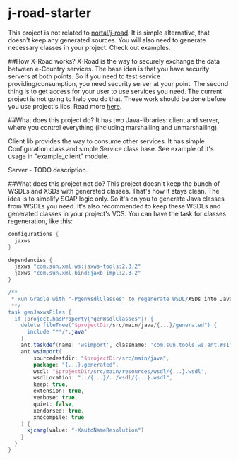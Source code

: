# j-road-starter
This project is not related to [nortal/j-road](https://github.com/nortal/j-road). 
It is simple alternative, that doesn't keep any generated sources. You will also 
need to generate necessary classes in your project. Check out examples.

##How X-Road works?
X-Road is the way to securely exchange the data between e-Country services. The base 
idea is that you have security servers at both points. So if you need to test service
providing/consumption, you need security server at your point. The second thing is to
get access for your user to use services you need. The current project is not going to
help you do that. These work should be done before you use project's libs. Read more 
[here](https://www.ria.ee/en/state-information-system/x-tee.html).

##What does this project do?
It has two Java-libraries: client and server, where you control everything (including 
marshalling and unmarshalling).

Client lib provides the way to consume other services. It has simple Configuration 
class and simple Service class base. See example of it's usage in "example_client"
module.

Server - TODO description.

##What does this project not do?
This project doesn't keep the bunch of WSDLs and XSDs with generated classes. That's how
it stays clean. The idea is to simplify SOAP logic only. So it's on you to generate Java 
classes from WSDLs you need. It's also recommended to keep these WSDLs and generated
classes in your project's VCS. You can have the task for classes regeneration, like this:

```gradle
configurations {
  jaxws
}

dependencies {
  jaxws "com.sun.xml.ws:jaxws-tools:2.3.2"
  jaxws "com.sun.xml.bind:jaxb-impl:2.3.2"
}

/**
 * Run Gradle with "-PgenWsdlClasses" to regenerate WSDL/XSDs into Java classes.
 **/
task genJaxwsFiles {
  if (project.hasProperty("genWsdlClasses")) {
    delete fileTree("$projectDir/src/main/java/{...}/generated") {
      include "**/*.java"
    }
    ant.taskdef(name: 'wsimport', classname: 'com.sun.tools.ws.ant.WsImport', classpath: configurations.jaxws.asPath)
    ant.wsimport(
        sourcedestdir: "$projectDir/src/main/java",
        package: "{...}.generated",
        wsdl: "$projectDir/src/main/resources/wsdl/{...}.wsdl",
        wsdlLocation: "../{...}/../wsdl/{...}.wsdl",
        keep: true,
        extension: true,
        verbose: true,
        quiet: false,
        xendorsed: true,
        xnocompile: true
    ) {
      xjcarg(value: "-XautoNameResolution")
    }
  }
}
```
